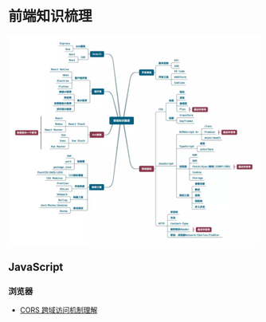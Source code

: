 # 前端知识梳理

![Alt text](src/asset/image/knowledge_map.png "知识图谱")

## JavaScript

### 浏览器
- [CORS 跨域访问机制理解](https://github.com/kongyufei5039/Front-end-Knowlege/issues/2)
